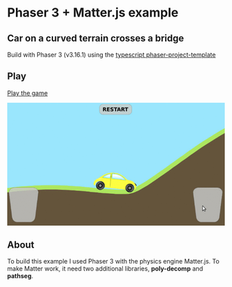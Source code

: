 # Phaser 3 + Matter.js example

## Car on a curved terrain crosses a bridge

Build with Phaser 3 (v3.16.1) using the [typescript phaser-project-template](https://github.com/yandeu/phaser-project-template#readme)

## Play

[Play the game](https://s3.eu-central-1.amazonaws.com/phaser3-typescript/car-on-curved-tarrain/index.html)

![screenshot gif](readme/myimage.gif)

## About

To build this example I used Phaser 3 with the physics engine Matter.js.
To make Matter work, it need two additional libraries, **poly-decomp** and **pathseg**.
